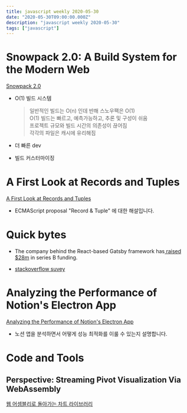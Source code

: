 ```yaml
---
title: javascript weekly 2020-05-30
date: "2020-05-30T09:00:00.000Z"
description: "javascript weekly 2020-05-30"
tags: ["javascript"]
---
```


# Snowpack 2.0: A Build System for the Modern Web
<a href="https://www.snowpack.dev/posts/2020-05-26-snowpack-2-0-release/" target="_blank">Snowpack 2.0</a>
- O(1) 빌드 시스템
	> 일반적인 빌드는 O(n) 인데 반해 스노우팩은 O(1)  
	> O(1) 빌드는 빠르고, 예측가능하고, 추론 및 구성이 쉬움  
	> 프로젝트 규모와 빌드 시간의 의존성이 끊어짐  
	> 각각의 파일은 캐시에 유리해짐  

- 더 빠른 dev
- 빌드 커스터마이징

# A First Look at Records and Tuples
<a href="https://2ality.com/2020/05/records-tuples-first-look.html" target="_blank">A First Look at Records and Tuples</a>
- ECMAScript proposal "Record & Tuple" 에 대한 해설입니다.

# Quick bytes
- The company behind the React-based Gatsby framework has<a href="https://www.forbes.com/sites/davidjeans/2020/05/27/gatsby-website-building-startup-backed-by-index-ventures-raises-28-million/#31fdd9937f3e" target="_blank"> raised $28m</a> in series B funding.

- <a href="https://insights.stackoverflow.com/survey/2020" target="_blank">stackoverflow suvey</a>


# Analyzing the Performance of Notion's Electron App
<a href="https://3perf.com/blog/notion/" target="_blank">Analyzing the Performance of Notion's Electron App</a>
- 노션 앱을 분석하면서 어떻게 성능 최적화를 이룰 수 있는지 설명합니다.


# Code and Tools
## Perspective: Streaming Pivot Visualization Via WebAssembly
<a href="https://github.com/finos/perspective" target="_blank">웹 어셈블리로 돌아가는 차트 라이브러리</a>